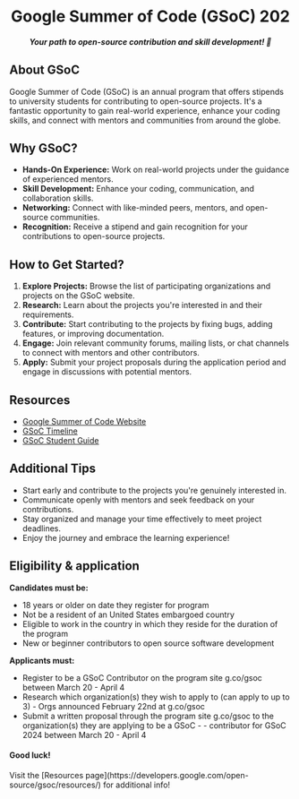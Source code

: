 <h1 align="center">Google Summer of Code (GSoC) 202</h1>

<h5 align="center">
  Your path to open-source contribution and skill development! 🚀
</h5>

## About GSoC

Google Summer of Code (GSoC) is an annual program that offers stipends to university students for contributing to open-source projects. It's a fantastic opportunity to gain real-world experience, enhance your coding skills, and connect with mentors and communities from around the globe.

## Why GSoC?

- **Hands-On Experience:** Work on real-world projects under the guidance of experienced mentors.
- **Skill Development:** Enhance your coding, communication, and collaboration skills.
- **Networking:** Connect with like-minded peers, mentors, and open-source communities.
- **Recognition:** Receive a stipend and gain recognition for your contributions to open-source projects.

## How to Get Started?

1. **Explore Projects:** Browse the list of participating organizations and projects on the GSoC website.
2. **Research:** Learn about the projects you're interested in and their requirements.
3. **Contribute:** Start contributing to the projects by fixing bugs, adding features, or improving documentation.
4. **Engage:** Join relevant community forums, mailing lists, or chat channels to connect with mentors and other contributors.
5. **Apply:** Submit your project proposals during the application period and engage in discussions with potential mentors.

## Resources

- [Google Summer of Code Website](https://buildyourfuture.withgoogle.com/programs/summer-of-code)
- [GSoC Timeline](https://summerofcode.withgoogle.com/programs/2024)
- [GSoC Student Guide](https://google.github.io/gsocguides/student/)

## Additional Tips

- Start early and contribute to the projects you're genuinely interested in.
- Communicate openly with mentors and seek feedback on your contributions.
- Stay organized and manage your time effectively to meet project deadlines.
- Enjoy the journey and embrace the learning experience!

## Eligibility & application
**Candidates must be:**
- 18 years or older on date they register for program
- Not be a resident of an United States embargoed country
- Eligible to work in the country in which they reside for the duration of the program
- New or beginner contributors to open source software development

**Applicants must:**
- Register to be a GSoC Contributor on the program site g.co/gsoc between March 20 - April 4
- Research which organization(s) they wish to apply to (can apply to up to 3) - Orgs announced February 22nd at g.co/gsoc
- Submit a written proposal through the program site g.co/gsoc to the organization(s) they are applying to be a GSoC - -  contributor for GSoC 2024 between March 20 - April 4


<h4>Good luck!</h4>
<p> Visit the [Resources page](https://developers.google.com/open-source/gsoc/resources/) for additional info!</p>